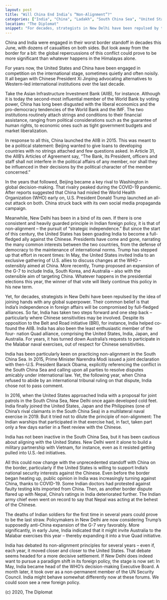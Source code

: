 ```yaml
---
layout: post
title: "Will China End India’s “Non-Alignment”?"
categories: ["India", "China", "Ladakh", "South China Sea", "United States", "non-alignment"]
location: "The Diplomat"
snippet: "For decades, strategists in New Delhi have been repulsed by the idea of joining hands with any global superpower. Their common belief is that India’s independence in foreign affairs will be compromised by full-fledged alliances. So far, India has taken two steps forward and one step back – particularly where Chinese sensitivities may be involved. All this could now change with the unprecedented standoff with China on the border, particularly if the United States is willing to support India’s national security interests against the Chinese. (Published in The Diplomat)"
---
```


China and India were engaged in their worst border standoff in decades this June, with dozens of casualties on both sides. But look away from the border for a bit: the global repercussions of this conflict could prove to be more significant than whatever happens in the Himalayas alone.

For years now, the United States and China have been engaged in competition on the international stage, sometimes quietly and often noisily. It all began with Chinese President Xi Jinping advocating alternatives to Western-led international institutions over the last decade.

Take the Asian Infrastructure Investment Bank (AIIB), for instance. Although it is today the second-most influential member of the World Bank by voting power, China has long been disgusted with the liberal economics and the pro-democracy tendencies of the World Bank and the IMF. The two institutions routinely attach strings and conditions to their financial assistance, ranging from political considerations such as the guarantee of human rights, to economic ones such as tight government budgets and market liberalization.

In response to all this, China launched the AIIB in 2015. This was meant to be a political statement: Beijing wanted to give loans to developing countries with no strings attached and few questions asked. In Article 31, the AIIB’s Articles of Agreement say, “The Bank, its President, officers and staff shall not interfere in the political affairs of any member, nor shall they be influenced in their decisions by the political character of the member concerned.”

In the years that followed, Beijing became a key rival to Washington in global decision-making. That rivalry peaked during the COVID-19 pandemic. After reports suggested that China had misled the World Health Organization (WHO) early on, U.S. President Donald Trump launched an all-out attack on both. China struck back with its own social media propaganda campaign.

Meanwhile, New Delhi has been in a bind of its own. If there is one consistent and heavily guarded principle in Indian foreign policy, it is that of non-alignment – the pursuit of “strategic independence.” But since the start of this century, the United States has been goading India to become a full-fledged ally against the Chinese. Presidents have come and gone, narrating the many common interests between the two countries, from the defense of democracy to the maintenance of international norms. Trump has stepped up that effort in recent times: In May, the United States invited India to an exclusive gathering of U.S. allies to discuss changes at the WHO – ostensibly aimed at China. More recently, Trump proposed an expansion of the G-7 to include India, South Korea, and Australia – also with the ostensible aim of targeting China. Whatever happens in the presidential elections this year, the winner of that vote will likely continue this policy in his new term.

Yet, for decades, strategists in New Delhi have been repulsed by the idea of joining hands with any global superpower. Their common belief is that India’s independence in foreign affairs will be compromised by full-fledged alliances. So far, India has taken two steps forward and one step back – particularly where Chinese sensitivities may be involved. Despite its opposition to the Belt and Road initiative (BRI), for instance, India helped co-found the AIIB. India has also been the least enthusiastic member of the four- nation Quad alliance, comprising the United States, India, Japan, and Australia. For years, it has turned down Australia’s requests to participate in the Malabar naval exercises, out of respect for Chinese sensitivities.

India has been particularly keen on practicing non-alignment in the South China Sea. In 2015, Prime Minister Narendra Modi issued a joint declaration with then-U.S. President Barack Obama, explicitly referencing the conflict in the South China Sea and calling upon all parties to resolve disputes amicably under international law. Yet, the following year, when China refused to abide by an international tribunal ruling on that dispute, India chose not to pass comment.

In 2016, when the United States approached India with a proposal for joint patrols in the South China Sea, New Delhi once again developed cold feet. India finally joined the United States, Japan and the Philippines (one of China’s rival claimants in the South China Sea) in a multilateral naval exercise in 2019. But it tried not to dilute the principle of non-alignment: The Indian warships that participated in that exercise had, in fact, taken part only a few days earlier in a fleet review with the Chinese.

India has not been inactive in the South China Sea, but it has been cautious about aligning with the United States. New Delhi went it alone to build a military partnership with Vietnam, for instance, even as it resisted getting pulled into U.S.-led initiatives.

All this could now change with the unprecedented standoff with China on the border, particularly if the United States is willing to support India’s national security interests against the Chinese. Even before the border began heating up, public opinion in India was increasingly turning against China, thanks to COVID-19. Some Indian doctors had protested against faulty testing kits imported from China. Then, as another border dispute flared up with Nepal, China’s ratings in India deteriorated further. The Indian army chief even went on record to say that Nepal was acting at the behest of the Chinese.

The deaths of Indian soldiers for the first time in several years could prove to be the last straw. Policymakers in New Delhi are now considering Trump’s supposedly anti-China expansion of the G-7 very favorably. More significantly, in early June, India indicated that it might invite Australia to the Malabar exercises this year – thereby expanding it into a true Quad initiative.

India has debated its non-alignment principles for several years – even if, each year, it moved closer and closer to the United States. That debate seems headed for a more decisive settlement. If New Delhi does indeed want to pursue a paradigm shift in its foreign policy, the stage is now set: In May, India became head of the WHO’s decision-making Executive Board. A month later, it took over as a non-permanent member of the UN Security Council. India might behave somewhat differently now at these forums. We could soon see a new foreign policy.

(c) 2020, The Diplomat
